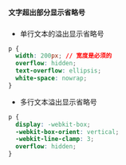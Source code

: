 #### 文字超出部分显示省略号

###

- 单行文本的溢出显示省略号

```css
p {
  width: 200px; // 宽度是必须的
  overflow: hidden;
  text-overflow: ellipsis;
  white-space: nowrap;
}
```

- 多行文本溢出显示省略号

```css
p {
  display: -webkit-box;
  -webkit-box-orient: vertical;
  -webkit-line-clamp: 3;
  overflow: hidden;
}
```
